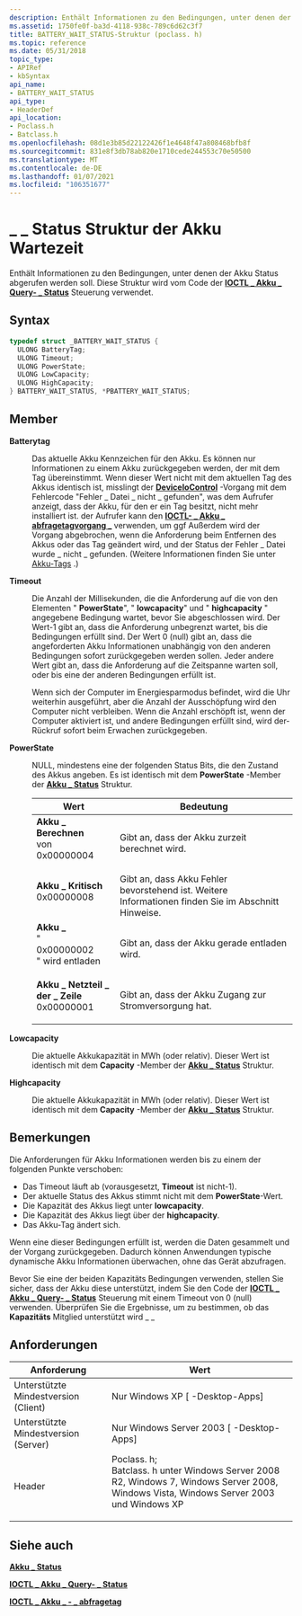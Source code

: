 ```yaml
---
description: Enthält Informationen zu den Bedingungen, unter denen der Akku Status abgerufen werden soll.
ms.assetid: 1750fe0f-ba3d-4118-938c-789c6d62c3f7
title: BATTERY_WAIT_STATUS-Struktur (poclass. h)
ms.topic: reference
ms.date: 05/31/2018
topic_type:
- APIRef
- kbSyntax
api_name:
- BATTERY_WAIT_STATUS
api_type:
- HeaderDef
api_location:
- Poclass.h
- Batclass.h
ms.openlocfilehash: 08d1e3b85d22122426f1e4648f47a808468bfb8f
ms.sourcegitcommit: 831e8f3db78ab820e1710cede244553c70e50500
ms.translationtype: MT
ms.contentlocale: de-DE
ms.lasthandoff: 01/07/2021
ms.locfileid: "106351677"
---
```

# <a name="battery_wait_status-structure"></a>\_ \_ Status Struktur der Akku Wartezeit

Enthält Informationen zu den Bedingungen, unter denen der Akku Status abgerufen werden soll. Diese Struktur wird vom Code der [**IOCTL \_ Akku \_ Query- \_ Status**](ioctl-battery-query-status.md) Steuerung verwendet.

## <a name="syntax"></a>Syntax


```C++
typedef struct _BATTERY_WAIT_STATUS {
  ULONG BatteryTag;
  ULONG Timeout;
  ULONG PowerState;
  ULONG LowCapacity;
  ULONG HighCapacity;
} BATTERY_WAIT_STATUS, *PBATTERY_WAIT_STATUS;
```



## <a name="members"></a>Member

<dl> <dt>

**Batterytag**
</dt> <dd>

Das aktuelle Akku Kennzeichen für den Akku. Es können nur Informationen zu einem Akku zurückgegeben werden, der mit dem Tag übereinstimmt. Wenn dieser Wert nicht mit dem aktuellen Tag des Akkus identisch ist, misslingt der [**DeviceIoControl**](/windows/desktop/api/ioapiset/nf-ioapiset-deviceiocontrol) -Vorgang mit dem Fehlercode "Fehler \_ Datei \_ nicht \_ gefunden", was dem Aufrufer anzeigt, dass der Akku, für den er ein Tag besitzt, nicht mehr installiert ist. der Aufrufer kann den [**IOCTL- \_ Akku \_ abfragetagvorgang \_**](ioctl-battery-query-tag.md) verwenden, um ggf Außerdem wird der Vorgang abgebrochen, wenn die Anforderung beim Entfernen des Akkus oder das Tag geändert wird, und der Status der Fehler \_ Datei wurde \_ nicht \_ gefunden. (Weitere Informationen finden Sie unter [Akku-Tags](battery-information.md) .)

</dd> <dt>

**Timeout**
</dt> <dd>

Die Anzahl der Millisekunden, die die Anforderung auf die von den Elementen " **PowerState**", " **lowcapacity**" und " **highcapacity** " angegebene Bedingung wartet, bevor Sie abgeschlossen wird. Der Wert-1 gibt an, dass die Anforderung unbegrenzt wartet, bis die Bedingungen erfüllt sind. Der Wert 0 (null) gibt an, dass die angeforderten Akku Informationen unabhängig von den anderen Bedingungen sofort zurückgegeben werden sollen. Jeder andere Wert gibt an, dass die Anforderung auf die Zeitspanne warten soll, oder bis eine der anderen Bedingungen erfüllt ist.

Wenn sich der Computer im Energiesparmodus befindet, wird die Uhr weiterhin ausgeführt, aber die Anzahl der Ausschöpfung wird den Computer nicht verbleiben. Wenn die Anzahl erschöpft ist, wenn der Computer aktiviert ist, und andere Bedingungen erfüllt sind, wird der-Rückruf sofort beim Erwachen zurückgegeben.

</dd> <dt>

**PowerState**
</dt> <dd>

NULL, mindestens eine der folgenden Status Bits, die den Zustand des Akkus angeben. Es ist identisch mit dem **PowerState** -Member der [**Akku \_ Status**](battery-status-str.md) Struktur.



| Wert                                                                                                                                                                                                                                                   | Bedeutung                                                                                              |
|---------------------------------------------------------------------------------------------------------------------------------------------------------------------------------------------------------------------------------------------------------|------------------------------------------------------------------------------------------------------|
| <span id="BATTERY_CHARGING"></span><span id="battery_charging"></span><dl> <dt>**Akku \_ Berechnen**</dt> von <dt>0x00000004</dt> </dl>                  | Gibt an, dass der Akku zurzeit berechnet wird.<br/>                                         |
| <span id="BATTERY_CRITICAL"></span><span id="battery_critical"></span><dl> <dt>**Akku \_ Kritisch**</dt> <dt>0x00000008</dt> </dl>                  | Gibt an, dass Akku Fehler bevorstehend ist. Weitere Informationen finden Sie im Abschnitt Hinweise.<br/> |
| <span id="BATTERY_DISCHARGING"></span><span id="battery_discharging"></span><dl> <dt>**Akku \_**</dt>" <dt>0x00000002</dt> " wird entladen </dl>         | Gibt an, dass der Akku gerade entladen wird.<br/>                                      |
| <span id="BATTERY_POWER_ON_LINE"></span><span id="battery_power_on_line"></span><dl> <dt>**Akku \_ Netzteil \_ der \_ Zeile**</dt> <dt>0x00000001</dt> </dl> | Gibt an, dass der Akku Zugang zur Stromversorgung hat.<br/>                                        |



 

</dd> <dt>

**Lowcapacity**
</dt> <dd>

Die aktuelle Akkukapazität in MWh (oder relativ). Dieser Wert ist identisch mit dem **Capacity** -Member der [**Akku \_ Status**](battery-status-str.md) Struktur.

</dd> <dt>

**Highcapacity**
</dt> <dd>

Die aktuelle Akkukapazität in MWh (oder relativ). Dieser Wert ist identisch mit dem **Capacity** -Member der [**Akku \_ Status**](battery-status-str.md) Struktur.

</dd> </dl>

## <a name="remarks"></a>Bemerkungen

Die Anforderungen für Akku Informationen werden bis zu einem der folgenden Punkte verschoben:

-   Das Timeout läuft ab (vorausgesetzt, **Timeout** ist nicht-1).
-   Der aktuelle Status des Akkus stimmt nicht mit dem **PowerState**-Wert.
-   Die Kapazität des Akkus liegt unter **lowcapacity**.
-   Die Kapazität des Akkus liegt über der **highcapacity**.
-   Das Akku-Tag ändert sich.

Wenn eine dieser Bedingungen erfüllt ist, werden die Daten gesammelt und der Vorgang zurückgegeben. Dadurch können Anwendungen typische dynamische Akku Informationen überwachen, ohne das Gerät abzufragen.

Bevor Sie eine der beiden Kapazitäts Bedingungen verwenden, stellen Sie sicher, dass der Akku diese unterstützt, indem Sie den Code der [**IOCTL \_ Akku \_ Query- \_ Status**](ioctl-battery-query-status.md) Steuerung mit einem Timeout von 0 (null) verwenden. Überprüfen Sie die Ergebnisse, um zu bestimmen, ob das **Kapazitäts** Mitglied unterstützt wird \_ \_

## <a name="requirements"></a>Anforderungen



| Anforderung | Wert |
|-------------------------------------|---------------------------------------------------------------------------------------------------------------------------------------------------------------------------------------------------------------------------------------------------------------------|
| Unterstützte Mindestversion (Client)<br/> | Nur Windows XP \[ -Desktop-Apps\]<br/>                                                                                                                                                                                                                         |
| Unterstützte Mindestversion (Server)<br/> | Nur Windows Server 2003 \[ -Desktop-Apps\]<br/>                                                                                                                                                                                                                |
| Header<br/>                   | <dl> <dt>Poclass. h; </dt> <dt>Batclass. h unter Windows Server 2008 R2, Windows 7, Windows Server 2008, Windows Vista, Windows Server 2003 und Windows XP</dt> </dl> |



## <a name="see-also"></a>Siehe auch

<dl> <dt>

[**Akku \_ Status**](battery-status-str.md)
</dt> <dt>

[**IOCTL \_ Akku \_ Query- \_ Status**](ioctl-battery-query-status.md)
</dt> <dt>

[**IOCTL \_ Akku \_ - \_ abfragetag**](ioctl-battery-query-tag.md)
</dt> </dl>

 

